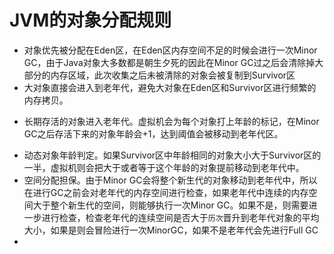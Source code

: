 # JVM的对象分配规则

+ 对象优先被分配在Eden区，在Eden区内存空间不足的时候会进行一次Minor GC，由于Java对象大多数都是朝生夕死的因此在Minor GC过之后会清除掉大部分的内存区域，此次收集之后未被清除的对象会被复制到Survivor区
+ 大对象直接会进入到老年代，避免大对象在Eden区和Survivor区进行频繁的内存拷贝。

- 长期存活的对象进入老年代。虚拟机会为每个对象打上年龄的标记，在Minor GC之后存活下来的对象年龄会+1，达到阈值会被移动到老年代区。

+ 动态对象年龄判定。如果Survivor区中年龄相同的对象大小大于Survivor区的一半，虚拟机则会把大于或者等于这个年龄的对象提前移动到老年代中。
+ 空间分配担保。由于Minor GC会将整个新生代的对象移动到老年代中，所以在进行GC之前会对老年代的内存空间进行检查，如果老年代中连续的内存空间大于整个新生代的空间，则能够执行一次Minor GC。如果不是，则需要进一步进行检查，检查老年代的连续空间是否大于`历次`晋升到老年代对象的平均大小，如果是则会冒险进行一次MinorGC，如果不是老年代会先进行Full GC
+ 